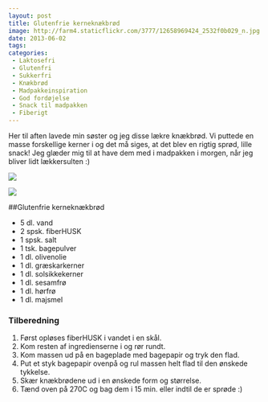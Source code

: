```yaml
---
layout: post
title: Glutenfrie kerneknækbrød
image: http://farm4.staticflickr.com/3777/12658969424_2532f0b029_n.jpg
date: 2013-06-02
tags:
categories:
 - Laktosefri
 - Glutenfri
 - Sukkerfri
 - Knækbrød
 - Madpakkeinspiration
 - God fordøjelse
 - Snack til madpakken
 - Fiberigt
---
```


Her til aften lavede min søster og jeg disse lækre knækbrød. Vi puttede en masse
forskellige kerner i og det må siges, at det blev en rigtig sprød, lille snack!
Jeg glæder mig til at have dem med i madpakken i morgen, når jeg bliver lidt
lækkersulten :)

[ ![](http://2.bp.blogspot.com/-l-dvmiFZaIg/Uau6onpsFWI/AAAAAAAAA8Q/LNt8MSaaBcI/s1600/Kerne_kn%C3%A6kbr%C3%B8d.jpg) ](http://2.bp.blogspot.com/-l-dvmiFZaIg/Uau6onpsFWI/AAAAAAAAA8Q/LNt8MSaaBcI/s1600/Kerne_kn%C3%A6kbr%C3%B8d.jpg)

[ ![](http://2.bp.blogspot.com/-aVN8utJA3nE/Uay2tQEn2-I/AAAAAAAAA8g/CIPPzsAdLDs/s1600/Kerne_kn%C3%A6kbr%C3%B8d_02.jpg) ](http://2.bp.blogspot.com/-aVN8utJA3nE/Uay2tQEn2-I/AAAAAAAAA8g/CIPPzsAdLDs/s1600/Kerne_kn%C3%A6kbr%C3%B8d_02.jpg)

##Glutenfrie kerneknækbrød
- 5 dl. vand
- 2 spsk. fiberHUSK
- 1 spsk. salt
- 1 tsk. bagepulver
- 1 dl. olivenolie
- 1 dl. græskarkerner
- 1 dl. solsikkekerner
- 1 dl. sesamfrø
- 1 dl. hørfrø
- 1 dl. majsmel

### Tilberedning
1. Først opløses fiberHUSK i vandet i en skål.
2. Kom resten af ingredienserne i og rør rundt.
3. Kom massen ud på en bageplade med bagepapir og tryk den flad.
4. Put et styk bagepapir ovenpå og rul massen helt flad til den ønskede tykkelse.
5. Skær knækbrødene ud i en ønskede form og størrelse.
6. Tænd oven på 270C og bag dem i 15 min. eller indtil de er sprøde :)
